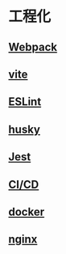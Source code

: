 # 工程化

## [Webpack](./Webpack/README.md)

## [vite](./vite/README.md)

## [ESLint](./ESLint/ESLint.md)

## [husky](./husky/README.md)

## [Jest](./Jest/README.md)

## [CI/CD](./CI/ci.md)

## [docker](./docker/docker.md)

## [nginx](./nginx/nginx.md)
